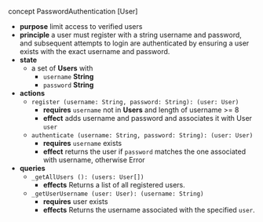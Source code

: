 concept PasswordAuthentication [User]

- **purpose** limit access to verified users  
- **principle** a user must register with a string username and password, and subsequent attempts to login are authenticated by ensuring a user exists with the exact username and password.  
- **state**
  * a set of **Users** with  
    * `username` **String**  
    * `password` **String**
- **actions**
  * `register (username: String, password: String): (user: User)`  
    * **requires** `username` not in **Users** and length of username >= 8  
    * **effect** adds username and password and associates it with User `user`
  * `authenticate (username: String, password: String): (user: User)`  
    * **requires** `username` exists  
    * **effect** returns the user if `password` matches the one associated with username, otherwise Error
- **queries**
  * `_getAllUsers (): (users: User[])`  
    * **effects** Returns a list of all registered users.
  * `_getUserUsername (user: User): (username: String)` 
    * **requires** user exists 
    * **effects** Returns the username associated with the specified `user`.
